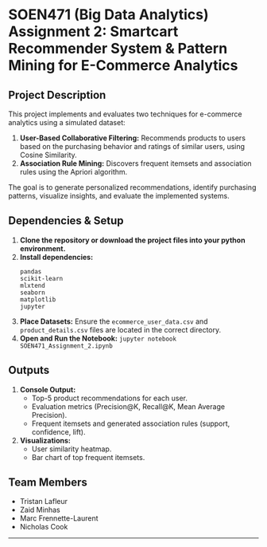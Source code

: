 # SOEN471 (Big Data Analytics) Assignment 2: Smartcart Recommender System & Pattern Mining for E-Commerce Analytics

## Project Description

This project implements and evaluates two techniques for e-commerce analytics using a simulated dataset:

1.  **User-Based Collaborative Filtering:** Recommends products to users based on the purchasing behavior and ratings of similar users, using Cosine Similarity.
2.  **Association Rule Mining:** Discovers frequent itemsets and association rules using the Apriori algorithm.

The goal is to generate personalized recommendations, identify purchasing patterns, visualize insights, and evaluate the implemented systems.

## Dependencies & Setup

1.  **Clone the repository or download the project files into your python environment.**
2.  **Install dependencies:**
    ```
    pandas
    scikit-learn
    mlxtend
    seaborn
    matplotlib
    jupyter
    ```
3.  **Place Datasets:** Ensure the `ecommerce_user_data.csv` and `product_details.csv` files are located in the correct directory.
4.  **Open and Run the Notebook:** ```jupyter notebook SOEN471_Assignment_2.ipynb```


## Outputs

1.  **Console Output:**
    * Top-5 product recommendations for each user.
    * Evaluation metrics (Precision@K, Recall@K, Mean Average Precision).
    * Frequent itemsets and generated association rules (support, confidence, lift).
2.  **Visualizations:**
    * User similarity heatmap.
    * Bar chart of top frequent itemsets.

## Team Members 

* Tristan Lafleur
* Zaid Minhas
* Marc Frennette-Laurent
* Nicholas Cook
---
